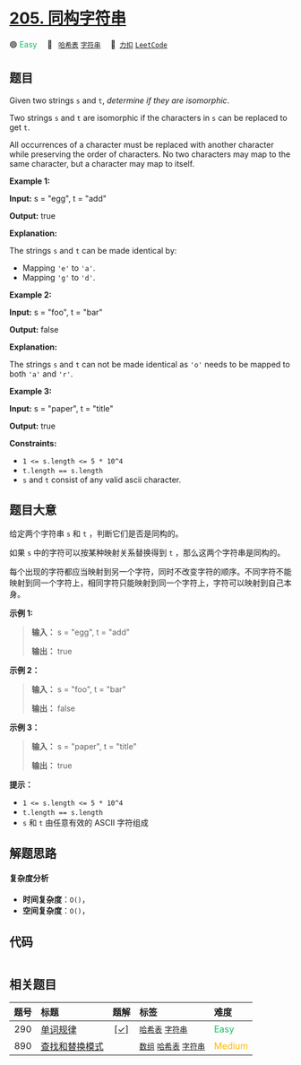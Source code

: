 # [205. 同构字符串](https://2xiao.github.io/leetcode-js/problem/0205.html)

🟢 <font color=#15bd66>Easy</font>&emsp; 🔖&ensp; [`哈希表`](/tag/hash-table.md) [`字符串`](/tag/string.md)&emsp; 🔗&ensp;[`力扣`](https://leetcode.cn/problems/isomorphic-strings) [`LeetCode`](https://leetcode.com/problems/isomorphic-strings)

## 题目

Given two strings `s` and `t`, _determine if they are isomorphic_.

Two strings `s` and `t` are isomorphic if the characters in `s` can be
replaced to get `t`.

All occurrences of a character must be replaced with another character while
preserving the order of characters. No two characters may map to the same
character, but a character may map to itself.



**Example 1:**

**Input:** s = "egg", t = "add"

**Output:** true

**Explanation:**

The strings `s` and `t` can be made identical by:

  * Mapping `'e'` to `'a'`.
  * Mapping `'g'` to `'d'`.

**Example 2:**

**Input:** s = "foo", t = "bar"

**Output:** false

**Explanation:**

The strings `s` and `t` can not be made identical as `'o'` needs to be mapped
to both `'a'` and `'r'`.

**Example 3:**

**Input:** s = "paper", t = "title"

**Output:** true



**Constraints:**

  * `1 <= s.length <= 5 * 10^4`
  * `t.length == s.length`
  * `s` and `t` consist of any valid ascii character.


## 题目大意

给定两个字符串 `s` 和 `t` ，判断它们是否是同构的。

如果 `s` 中的字符可以按某种映射关系替换得到 `t` ，那么这两个字符串是同构的。

每个出现的字符都应当映射到另一个字符，同时不改变字符的顺序。不同字符不能映射到同一个字符上，相同字符只能映射到同一个字符上，字符可以映射到自己本身。



**示例 1:**

> 
> 
> 
> 
> 
> **输入：** s = "egg", t = "add"
> 
> **输出：** true
> 
> 

**示例 2：**

> 
> 
> 
> 
> 
> **输入：** s = "foo", t = "bar"
> 
> **输出：** false

**示例 3：**

> 
> 
> 
> 
> 
> **输入：** s = "paper", t = "title"
> 
> **输出：** true



**提示：**

  * `1 <= s.length <= 5 * 10^4`
  * `t.length == s.length`
  * `s` 和 `t` 由任意有效的 ASCII 字符组成


## 解题思路

#### 复杂度分析

- **时间复杂度**：`O()`，
- **空间复杂度**：`O()`，

## 代码

```javascript

```

## 相关题目

<!-- prettier-ignore -->
| 题号 | 标题 | 题解 | 标签 | 难度 |
| :------: | :------ | :------: | :------ | :------ |
| 290 | [单词规律](https://leetcode.com/problems/word-pattern) | [[✓]](/problem/0290.md) |  [`哈希表`](/tag/hash-table.md) [`字符串`](/tag/string.md) | <font color=#15bd66>Easy</font> |
| 890 | [查找和替换模式](https://leetcode.com/problems/find-and-replace-pattern) |  |  [`数组`](/tag/array.md) [`哈希表`](/tag/hash-table.md) [`字符串`](/tag/string.md) | <font color=#ffb800>Medium</font> |